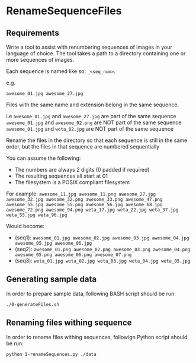 # RenameSequenceFiles

## Requirements

Write a tool to assist with renumbering sequences of images in your language of choice. The tool takes a path to a directory containing one or more sequences of images.
 
Each sequence is named like so: `_<seq_num>`.
 
e.g.
 
`awesome_01.jpg awesome_27.jpg`
 
Files with the same name and extension belong in the same sequence.
 
i.e
`awesome_01.jpg` and `awesome_27.jpg` are part of the same sequence
`awesome_01.jpg` and `awesome_02.png` are NOT part of the same sequence
`awesome_01.jpg` and `weta_02.jpg` are NOT part of the same sequence
 
Rename the files in the directory so that each sequence is still in the same order, but the files in that sequence are numbered sequentially
 
You can assume the following:
 
- The numbers are always 2 digits (0 padded if required)
- The resulting sequences all start at 01
- The filesystem is a POSIX compliant filesystem
 
For example:
`awesome_11.jpg awesome_11.png awesome_27.jpg awesome_32.jpg awesome_32.png awesome_33.png awesome_47.png awesome_55.jpg awesome_55.png awesome_56.jpg awesome_68.jpg awesome_72.png awesome_94.png weta_17.jpg weta_22.jpg weta_37.jpg weta_55.jpg weta_96.jpg`
 
Would become:
- (seq1): `awesome_01.jpg awesome_02.jpg awesome_03.jpg awesome_04.jpg awesome_05.jpg awesome_06.jpg`
- (seq2): `awesome_01.png awesome_02.png awesome_03.png awesome_04.png awesome_05.png awesome_06.png awesome_07.png`
- (seq3): `weta_01.jpg weta_02.jpg weta_03.jpg weta_04.jpg weta_05.jpg`

## Generating sample data

In order to prepare sample data, following BASH script should be run:
```
./0-generateFiles.sh
```

## Renaming files withing sequence

In order to rename files withing sequences, followign Python script should be run:
```
python 1-renameSequences.py ./data
```
